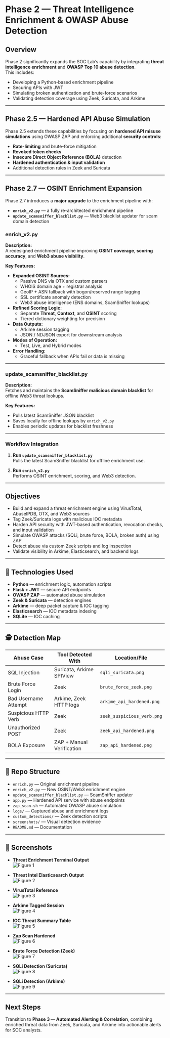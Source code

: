 # Phase 2 — Threat Intelligence Enrichment & OWASP Abuse Detection

## Overview
Phase 2 significantly expands the SOC Lab’s capability by integrating **threat intelligence enrichment** and **OWASP Top 10 abuse detection**.  
This includes:
- Developing a Python-based enrichment pipeline
- Securing APIs with JWT
- Simulating broken authentication and brute-force scenarios
- Validating detection coverage using Zeek, Suricata, and Arkime

---

## Phase 2.5 — Hardened API Abuse Simulation
Phase 2.5 extends these capabilities by focusing on **hardened API misuse simulations** using OWASP ZAP and enforcing additional **security controls**:
- **Rate-limiting** and brute-force mitigation
- **Revoked token checks**
- **Insecure Direct Object Reference (BOLA)** detection
- **Hardened authentication & input validation**
- Additional detection rules in Zeek and Suricata

---

## Phase 2.7 — OSINT Enrichment Expansion
Phase 2.7 introduces a **major upgrade** to the enrichment pipeline with:
- **`enrich_v2.py`** — a fully re-architected enrichment pipeline
- **`update_scamsniffer_blacklist.py`** — Web3 blacklist updater for scam domain detection

### enrich_v2.py
**Description:**  
A redesigned enrichment pipeline improving **OSINT coverage**, **scoring accuracy**, and **Web3 abuse visibility**.

**Key Features:**
- **Expanded OSINT Sources:**
  - Passive DNS via OTX and custom parsers
  - WHOIS domain age + registrar analysis
  - GeoIP + ASN fallback with bogon/reserved range tagging
  - SSL certificate anomaly detection
  - Web3 abuse intelligence (ENS domains, ScamSniffer lookups)
- **Refined Scoring Logic:**
  - Separate **Threat**, **Context**, and **OSINT** scoring
  - Tiered dictionary weighting for precision
- **Data Outputs:**
  - Arkime session tagging
  - JSON / NDJSON export for downstream analysis
- **Modes of Operation:**
  - Test, Live, and Hybrid modes
- **Error Handling:**
  - Graceful fallback when APIs fail or data is missing

---

### update_scamsniffer_blacklist.py
**Description:**  
Fetches and maintains the **ScamSniffer malicious domain blacklist** for offline Web3 threat lookups.

**Key Features:**
- Pulls latest ScamSniffer JSON blacklist
- Saves locally for offline lookups by `enrich_v2.py`
- Enables periodic updates for blacklist freshness

---

### Workflow Integration
1. **Run `update_scamsniffer_blacklist.py`**  
   Pulls the latest ScamSniffer blacklist for offline enrichment use.
   
2. **Run `enrich_v2.py`**  
   Performs OSINT enrichment, scoring, and Web3 detection.

---

## Objectives
- Build and expand a threat enrichment engine using VirusTotal, AbuseIPDB, OTX, and Web3 sources
- Tag Zeek/Suricata logs with malicious IOC metadata
- Harden API security with JWT-based authentication, revocation checks, and input validation
- Simulate OWASP attacks (SQLi, brute force, BOLA, broken auth) using ZAP
- Detect abuse via custom Zeek scripts and log inspection
- Validate visibility in Arkime, Elasticsearch, and backend logs

---

## 🧰 Technologies Used
- **Python** — enrichment logic, automation scripts
- **Flask + JWT** — secure API endpoints
- **OWASP ZAP** — automated abuse simulation
- **Zeek & Suricata** — detection engines
- **Arkime** — deep packet capture & IOC tagging
- **Elasticsearch** — IOC metadata indexing
- **SQLite** — IOC caching

---

## 🕵️ Detection Map

| Abuse Case            | Tool Detected With         | Location/File                       |
|-----------------------|----------------------------|-------------------------------------|
| SQL Injection         | Suricata, Arkime SPIView   | `sqli_suricata.png`                 |
| Brute Force Login     | Zeek                       | `brute_force_zeek.png`              |
| Bad Username Attempt  | Arkime, Zeek HTTP logs     | `arkime_api_hardened.png`           |
| Suspicious HTTP Verb  | Zeek                       | `zeek_suspicious_verb.png`          |
| Unauthorized POST     | Zeek                       | `zeek_api_hardened.png`             |
| BOLA Exposure         | ZAP + Manual Verification  | `zap_api_hardened.png`              |

---

## 📂 Repo Structure
- `enrich.py` — Original enrichment pipeline
- `enrich_v2.py` — New OSINT/Web3 enrichment engine
- `update_scamsniffer_blacklist.py` — ScamSniffer updater
- `app.py` — Hardened API service with abuse endpoints
- `zap_scan.sh` — Automated OWASP abuse simulation
- `logs/` — Captured abuse and enrichment logs
- `custom_detections/` — Zeek detection scripts
- `screenshots/` — Visual detection evidence
- `README.md` — Documentation

---

## 📸 Screenshots
- **Threat Enrichment Terminal Output**  
  ![Figure 1](./screenshots/threatenrichment_terminal.png)

- **Threat Intel Elasticsearch Output**  
  ![Figure 2](./screenshots/threatintel_elasticsearch.png)

- **VirusTotal Reference**  
  ![Figure 3](./screenshots/virustotal_proof.png)

- **Arkime Tagged Session**  
  ![Figure 4](./screenshots/arkime_tagged_session.png)

- **IOC Threat Summary Table**  
  ![Figure 5](./screenshots/ioc_threat_summary.png)

- **Zap Scan Hardened**  
  ![Figure 6](./screenshots/zap_api_hardened.png)

- **Brute Force Detection (Zeek)**  
  ![Figure 7](./screenshots/brute_force_zeek.png)

- **SQLi Detection (Suricata)**  
  ![Figure 8](./screenshots/sqli_suricata.png)

- **SQLi Detection (Arkime)**  
  ![Figure 9](./screenshots/sqli_arkime.png)

---

## Next Steps
Transition to **Phase 3 — Automated Alerting & Correlation**, combining enriched threat data from Zeek, Suricata, and Arkime into actionable alerts for SOC analysts.
